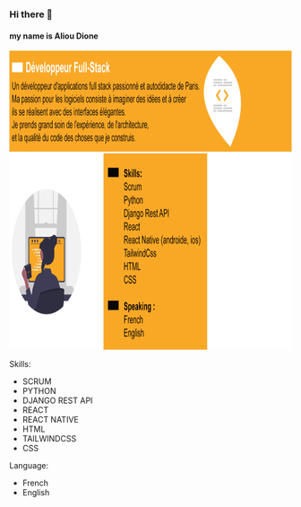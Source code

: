 ### Hi there 👋
#### my name is Aliou Dione
<a href="(https://github.com/Alioudione12/Alioudione12)">
    <img src="goo.png" alt="Logo" width="1000" height="180">
  </a>
  <a href="(https://github.com/Alioudione12/Alioudione12)">
    <img src="skill1.png" alt="Logo" width="1000" height="350">
  </a>

Skills:
- SCRUM
- PYTHON
- DJANGO REST API
- REACT
- REACT NATIVE
- HTML
- TAILWINDCSS
- CSS

Language:
- French
- English






